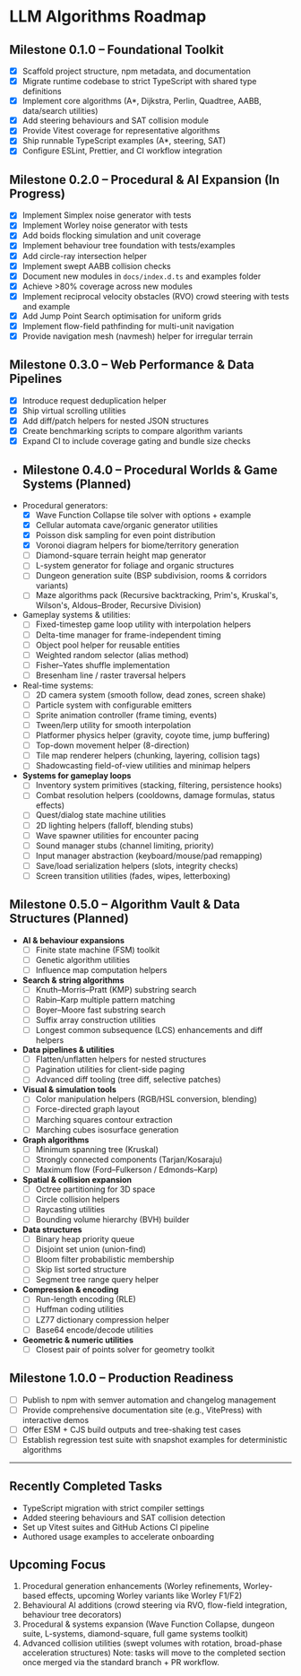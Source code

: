 # LLM Algorithms Roadmap

## Milestone 0.1.0 – Foundational Toolkit
- [x] Scaffold project structure, npm metadata, and documentation
- [x] Migrate runtime codebase to strict TypeScript with shared type definitions
- [x] Implement core algorithms (A*, Dijkstra, Perlin, Quadtree, AABB, data/search utilities)
- [x] Add steering behaviours and SAT collision module
- [x] Provide Vitest coverage for representative algorithms
- [x] Ship runnable TypeScript examples (A*, steering, SAT)
- [x] Configure ESLint, Prettier, and CI workflow integration

## Milestone 0.2.0 – Procedural & AI Expansion (In Progress)
- [x] Implement Simplex noise generator with tests
- [x] Implement Worley noise generator with tests
- [x] Add boids flocking simulation and unit coverage
- [x] Implement behaviour tree foundation with tests/examples
- [x] Add circle-ray intersection helper
- [x] Implement swept AABB collision checks
- [x] Document new modules in `docs/index.d.ts` and examples folder
- [x] Achieve >80% coverage across new modules
- [x] Implement reciprocal velocity obstacles (RVO) crowd steering with tests and example
- [x] Add Jump Point Search optimisation for uniform grids
- [x] Implement flow-field pathfinding for multi-unit navigation
- [x] Provide navigation mesh (navmesh) helper for irregular terrain

## Milestone 0.3.0 – Web Performance & Data Pipelines
- [x] Introduce request deduplication helper
- [x] Ship virtual scrolling utilities
- [x] Add diff/patch helpers for nested JSON structures
- [x] Create benchmarking scripts to compare algorithm variants
- [x] Expand CI to include coverage gating and bundle size checks

- ## Milestone 0.4.0 – Procedural Worlds & Game Systems (Planned)
- Procedural generators:
  - [x] Wave Function Collapse tile solver with options + example
  - [x] Cellular automata cave/organic generator utilities
  - [x] Poisson disk sampling for even point distribution
  - [x] Voronoi diagram helpers for biome/territory generation
  - [ ] Diamond-square terrain height map generator
  - [ ] L-system generator for foliage and organic structures
  - [ ] Dungeon generation suite (BSP subdivision, rooms & corridors variants)
  - [ ] Maze algorithms pack (Recursive backtracking, Prim's, Kruskal's, Wilson's, Aldous–Broder, Recursive Division)
- Gameplay systems & utilities:
  - [ ] Fixed-timestep game loop utility with interpolation helpers
  - [ ] Delta-time manager for frame-independent timing
  - [ ] Object pool helper for reusable entities
  - [ ] Weighted random selector (alias method)
  - [ ] Fisher–Yates shuffle implementation
  - [ ] Bresenham line / raster traversal helpers
- Real-time systems:
  - [ ] 2D camera system (smooth follow, dead zones, screen shake)
  - [ ] Particle system with configurable emitters
  - [ ] Sprite animation controller (frame timing, events)
  - [ ] Tween/lerp utility for smooth interpolation
  - [ ] Platformer physics helper (gravity, coyote time, jump buffering)
  - [ ] Top-down movement helper (8-direction)
  - [ ] Tile map renderer helpers (chunking, layering, collision tags)
  - [ ] Shadowcasting field-of-view utilities and minimap helpers
- **Systems for gameplay loops**
  - [ ] Inventory system primitives (stacking, filtering, persistence hooks)
  - [ ] Combat resolution helpers (cooldowns, damage formulas, status effects)
  - [ ] Quest/dialog state machine utilities
  - [ ] 2D lighting helpers (falloff, blending stubs)
  - [ ] Wave spawner utilities for encounter pacing
  - [ ] Sound manager stubs (channel limiting, priority)
  - [ ] Input manager abstraction (keyboard/mouse/pad remapping)
  - [ ] Save/load serialization helpers (slots, integrity checks)
  - [ ] Screen transition utilities (fades, wipes, letterboxing)

## Milestone 0.5.0 – Algorithm Vault & Data Structures (Planned)
- **AI & behaviour expansions**
  - [ ] Finite state machine (FSM) toolkit
  - [ ] Genetic algorithm utilities
  - [ ] Influence map computation helpers
- **Search & string algorithms**
  - [ ] Knuth–Morris–Pratt (KMP) substring search
  - [ ] Rabin–Karp multiple pattern matching
  - [ ] Boyer–Moore fast substring search
  - [ ] Suffix array construction utilities
  - [ ] Longest common subsequence (LCS) enhancements and diff helpers
- **Data pipelines & utilities**
  - [ ] Flatten/unflatten helpers for nested structures
  - [ ] Pagination utilities for client-side paging
  - [ ] Advanced diff tooling (tree diff, selective patches)
- **Visual & simulation tools**
  - [ ] Color manipulation helpers (RGB/HSL conversion, blending)
  - [ ] Force-directed graph layout
  - [ ] Marching squares contour extraction
  - [ ] Marching cubes isosurface generation
- **Graph algorithms**
  - [ ] Minimum spanning tree (Kruskal)
  - [ ] Strongly connected components (Tarjan/Kosaraju)
  - [ ] Maximum flow (Ford–Fulkerson / Edmonds–Karp)
- **Spatial & collision expansion**
  - [ ] Octree partitioning for 3D space
  - [ ] Circle collision helpers
  - [ ] Raycasting utilities
  - [ ] Bounding volume hierarchy (BVH) builder
- **Data structures**
  - [ ] Binary heap priority queue
  - [ ] Disjoint set union (union-find)
  - [ ] Bloom filter probabilistic membership
  - [ ] Skip list sorted structure
  - [ ] Segment tree range query helper
- **Compression & encoding**
  - [ ] Run-length encoding (RLE)
  - [ ] Huffman coding utilities
  - [ ] LZ77 dictionary compression helper
  - [ ] Base64 encode/decode utilities
- **Geometric & numeric utilities**
  - [ ] Closest pair of points solver for geometry toolkit

## Milestone 1.0.0 – Production Readiness
- [ ] Publish to npm with semver automation and changelog management
- [ ] Provide comprehensive documentation site (e.g., VitePress) with interactive demos
- [ ] Offer ESM + CJS build outputs and tree-shaking test cases
- [ ] Establish regression test suite with snapshot examples for deterministic algorithms

---

## Recently Completed Tasks
- TypeScript migration with strict compiler settings
- Added steering behaviours and SAT collision detection
- Set up Vitest suites and GitHub Actions CI pipeline
- Authored usage examples to accelerate onboarding

## Upcoming Focus
1. Procedural generation enhancements (Worley refinements, Worley-based effects, upcoming Worley variants like Worley F1/F2)
2. Behavioural AI additions (crowd steering via RVO, flow-field integration, behaviour tree decorators)
3. Procedural & systems expansion (Wave Function Collapse, dungeon suite, L-systems, diamond-square, full game systems toolkit)
4. Advanced collision utilities (swept volumes with rotation, broad-phase acceleration structures)
Note: tasks will move to the completed section once merged via the standard branch + PR workflow.
